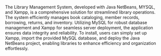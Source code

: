 The Library Management System, developed with Java NetBeans, MYSQL, and Xampp, is a comprehensive solution for streamlined library operations. The system efficiently manages book cataloging, member records, borrowing, returns, and inventory. Utilizing MySQL for robust database management and Xampp for seamless server deployment, the application ensures data integrity and reliability. To install, users can simply set up Xampp, import the provided MySQL database, and deploy the Java NetBeans project, enabling libraries to enhance efficiency and organization effortlessly.
